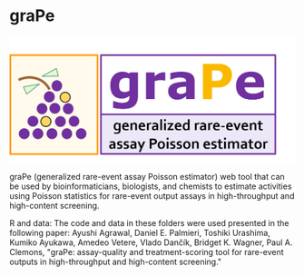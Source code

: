 # graPe
![graPe_logo](https://github.com/ayushi-broadins/graPe/blob/master/app/www/logo.png) 

graPe (generalized rare-event assay Poisson estimator) web tool that can be used by bioinformaticians, biologists, and chemists to estimate activities using Poisson statistics for rare-event output assays in high-throughput and high-content screening.

R and data: The code and data in these folders were used presented in the following paper: Ayushi Agrawal, Daniel E. Palmieri, Toshiki Urashima, Kumiko Ayukawa, Amedeo Vetere, Vlado Dančík, Bridget K. Wagner, Paul A. Clemons, "graPe: assay-quality and treatment-scoring tool for rare-event outputs in high-throughput and high-content screening."
